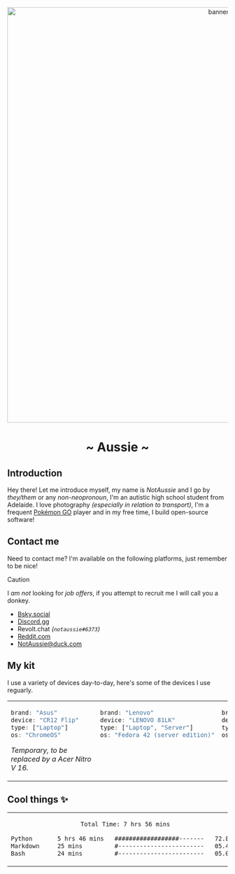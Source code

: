 <div align="center">
  <img alt="banner" width="950px" src="https://github.com/user-attachments/assets/747f4cbb-7257-4732-9a27-ee617660f4b3" />
  <h1>~ Aussie ~</h1>
</div>

## Introduction
Hey there! Let me introduce myself, my name is _NotAussie_ and I go by _they/them_ or any _non-neopronoun_, I'm an autistic high school student from Adelaide. I love photography _(especially in relation to transport)_, I'm a frequent [Pokémon GO](https://pokemongo.com/) player and in my free time, I build open-source software!

## Contact me

Need to contact me? I'm available on the following platforms, just remember to be nice!

>[!CAUTION]
> I _am not_ looking for _job offers_, if you attempt to recruit me I will call you a donkey.

- [Bsky.social](https://bsky.app/profile/did:plc:lbqr5qcbc6jqcxlluekls6gf)
- [Discord.gg](https://discord.com/users/1248159065633460331)
- Revolt.chat _(`notaussie#6373`)_
- [Reddit.com](https://www.reddit.com/user/AnAussieDeveloper/)
- [NotAussie@duck.com](mailto:NotAussie@duck.com)

## My kit
I use a variety of devices day-to-day, here's some of the devices I use reguarly.

<table>
<tr>
<td width="50%">

```javascript
brand: "Asus"
device: "CR12 Flip"    
type: ["Laptop"]
os: "ChromeOS"
```

_Temporary, to be replaced by a Acer Nitro V 16._

</td>
<td valign="top" width="50%">

```javascript
brand: "Lenovo"
device: "LENOVO 81LK"
type: ["Laptop", "Server"]
os: "Fedora 42 (server edition)"
```

</td>
<td valign="top" width="50%">
  
```javascript
brand: "Apple"
device: "iPhone 12"
type: ["Phone"]
os: "iOS 26.0 (Beta)"  
```

</td>
<td valign="top" width="50%">

```javascript
brand: "Samsung"
device: "Note 10+"
type: ["Phone"]
os: "One UI 4 (Android 12L)"
```

</td>
<td valign="top" width="50%">

```javascript
brand: "JBL"
device: "Tune 670NC"
type: ["Headphones"]    
```

</td>
</tr>
</table>

## Cool things ✨

<table>
<tr>
<td valign="top" align="center" width="50%">
<!--START_SECTION:waka-->

```txt
Total Time: 7 hrs 56 mins

Python       5 hrs 46 mins   ##################-------   72.87 %
Markdown     25 mins         #------------------------   05.45 %
Bash         24 mins         #------------------------   05.05 %
```

<!--END_SECTION:waka-->
</td>
<td valign="top" align="center" width="50%">
  <img src="https://holopin.me/notaussie" alt="My Holopin.io badges">
</td>
</tr>
</table>


